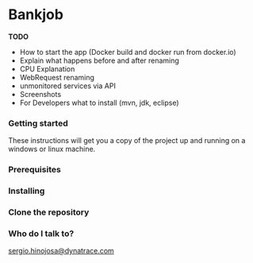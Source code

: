 # Bankjob

**TODO**
- How to start the app (Docker build and docker run from docker.io) 
- Explain what happens before and after renaming
- CPU Explanation
- WebRequest renaming
- unmonitored services via API
- Screenshots
- For Developers what to install (mvn, jdk, eclipse)


### Getting started
These instructions will get you a copy of the project up and running on a windows or linux machine.

### Prerequisites

### Installing

### Clone the repository


### Who do I talk to? ###
sergio.hinojosa@dynatrace.com
